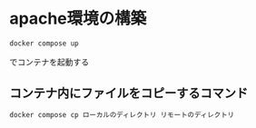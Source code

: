 # apache環境の構築

```bash
docker compose up
```
でコンテナを起動する

## コンテナ内にファイルをコピーするコマンド
```bash
docker compose cp ローカルのディレクトリ リモートのディレクトリ
```